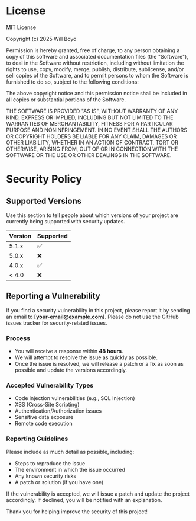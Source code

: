 # License
MIT License

Copyright (c) 2025 Will Boyd

Permission is hereby granted, free of charge, to any person obtaining a copy
of this software and associated documentation files (the "Software"), to deal
in the Software without restriction, including without limitation the rights
to use, copy, modify, merge, publish, distribute, sublicense, and/or sell
copies of the Software, and to permit persons to whom the Software is
furnished to do so, subject to the following conditions:

The above copyright notice and this permission notice shall be included in all
copies or substantial portions of the Software.

THE SOFTWARE IS PROVIDED "AS IS", WITHOUT WARRANTY OF ANY KIND, EXPRESS OR
IMPLIED, INCLUDING BUT NOT LIMITED TO THE WARRANTIES OF MERCHANTABILITY,
FITNESS FOR A PARTICULAR PURPOSE AND NONINFRINGEMENT. IN NO EVENT SHALL THE
AUTHORS OR COPYRIGHT HOLDERS BE LIABLE FOR ANY CLAIM, DAMAGES OR OTHER
LIABILITY, WHETHER IN AN ACTION OF CONTRACT, TORT OR OTHERWISE, ARISING FROM,
OUT OF OR IN CONNECTION WITH THE SOFTWARE OR THE USE OR OTHER DEALINGS IN THE
SOFTWARE.
# Security Policy

## Supported Versions

Use this section to tell people about which versions of your project are
currently being supported with security updates.

| Version | Supported          |
| ------- | ------------------ |
| 5.1.x   | :white_check_mark: |
| 5.0.x   | :x:                |
| 4.0.x   | :white_check_mark: |
| < 4.0   | :x:                |

## Reporting a Vulnerability

If you find a security vulnerability in this project, please report it by sending an email to **[your-email@example.com]**. Please do not use the GitHub issues tracker for security-related issues.

### Process
- You will receive a response within **48 hours**.
- We will attempt to resolve the issue as quickly as possible.
- Once the issue is resolved, we will release a patch or a fix as soon as possible and update the versions accordingly.

### Accepted Vulnerability Types
- Code injection vulnerabilities (e.g., SQL Injection)
- XSS (Cross-Site Scripting)
- Authentication/Authorization issues
- Sensitive data exposure
- Remote code execution

### Reporting Guidelines
Please include as much detail as possible, including:
- Steps to reproduce the issue
- The environment in which the issue occurred
- Any known security risks
- A patch or solution (if you have one)

If the vulnerability is accepted, we will issue a patch and update the project accordingly. If declined, you will be notified with an explanation.

Thank you for helping improve the security of this project!

